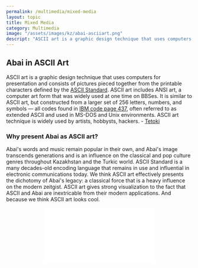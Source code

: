 ```yaml
---
permalink: /multimedia/mixed-media
layout: topic
title: Mixed Media
category: Multimedia
image: "/assets/images/kz/abai-asciiart.png"
descript: "ASCII art is a graphic design technique that uses computers for presentation and consists of pictures pieced together from the printable characters defined by the ASCII Standard" 
---
```


## Abai in ASCII Art 
ASCII art is a graphic design technique that uses computers for presentation and consists of pictures pieced together from the printable characters defined by the [ASCII Standard](https://en.wikipedia.org/wiki/ASCII). ASCII art includes ANSI art, a computer art form that was widely used at one time on BBSes. It is similar to ASCII art, but constructed from a larger set of 256 letters, numbers, and symbols — all codes found in [IBM code page 437](https://en.wikipedia.org/wiki/Code_page_437), often referred to as extended ASCII and used in MS-DOS and Unix environments. ASCII art technique is widely used by artists, hobbysts, hackers. - [Tetoki](https://www.tetoki.eu/asciiart/)

### Why present Abai as ASCII art? 
Abai's words and music remain popular in their own, and Abai's image transcends generations and is an influence on the classical and pop culture genres throughout Kazakhstan and the Turkic world. ASCII Standard is a many decades-old encoding language that remains in use and influential in electronic communications today. We think ASCII art effectively presents the dichotomy of Abai's legacy: a classical force that is a heavy influence on the modern zeitgist. ASCII art gives strong visualization to the fact that ASCII and Abai are inextricable from their modern applications. And because we think ASCII art looks cool.

<div class="d-flex flex-row justify-content-center">
<iframe src="//www.qazaqstan.io/embeds/abai-asciiart/" class="embed-responsive-item" id="ascii-iframe" style="display: block; margin: 0 auto;" frameborder="0"></iframe>
</div>
<!-- <div class="row">
{% for item in site.data.videos.contents %}
  <div class="col-sm-12 col-md-6">
  <div class="d-flex flex-column">
    <div class="video-title-text p-5">{{ item.title }}</div>
  </div>
      <a href="{%if item.href %} {{ item.href }} {% else %} {{ item.src }} {% endif %}" target="_blank">
        <div class="video-card m-2 p-2">
        <video class="card-img-top" playsinline="playsinline" autoplay="autoplay" muted="muted" loop="loop">
          <source src="{{ item.src }}" type="video/mp4">
        </video>
        <div class="vid-meta p-1"><span class="catagory p-1">{{ item.category }}</span><span class="language p-1">{{ item.language }}</span></div>
        </div>
      </a>
  </div>
  {% endfor %}
</div> -->